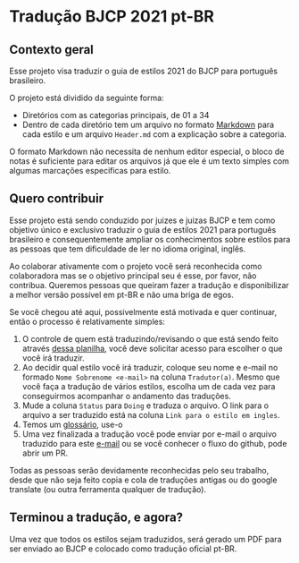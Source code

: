 # Tradução BJCP 2021 pt-BR

## Contexto geral

Esse projeto visa traduzir o guia de estilos 2021 do BJCP para português brasileiro.

O projeto está dividido da seguinte forma:

- Diretórios com as categorias principais, de 01 a 34
- Dentro de cada diretório tem um arquivo no formato [Markdown](https://en.wikipedia.org/wiki/Markdown) para cada estilo e um arquivo `Header.md` com a explicação sobre a categoria.

O formato Markdown não necessita de nenhum editor especial, o bloco de notas é suficiente para editar os arquivos já que ele é um texto simples com algumas marcações especificas para estilo.

## Quero contribuir

Esse projeto está sendo conduzido por juizes e juizas BJCP e tem como objetivo único e exclusivo traduzir o guia de estilos 2021 para português brasileiro e consequentemente ampliar os conhecimentos sobre estilos para as pessoas que tem dificuldade de ler no idioma original, inglês.

Ao colaborar ativamente com o projeto você será reconhecida como colaboradora mas se o objetivo principal seu é esse, por favor, não contribua. Queremos pessoas que queiram fazer a tradução e disponibilizar a melhor versão possível em pt-BR e não uma briga de egos.

Se você chegou até aqui, possivelmente está motivada e quer continuar, então o processo é relativamente simples:

1. O controle de quem está traduzindo/revisando o que está sendo feito através [dessa planilha](https://docs.google.com/spreadsheets/d/1PE-vYBrZh699wnyf8pP0WYqhbPUbObogO1ccPHKFltc), você deve solicitar acesso para escolher o que você irá traduzir.
2. Ao decidir qual estilo você irá traduzir, coloque seu nome e e-mail no formado `Nome Sobrenome <e-mail>` na coluna `Tradutor(a)`. Mesmo que você faça a tradução de vários estilos, escolha um de cada vez para conseguirmos acompanhar o andamento das traduções.
3. Mude a coluna `Status` para `Doing` e traduza o arquivo. O link para o arquivo a ser traduzido está na coluna `Link para o estilo em ingles`.
4. Temos um [glossário](https://docs.google.com/spreadsheets/d/1wagBbrPSfvY2Lg19QLfTpjzQmO07XdVm/edit?usp=sharing&ouid=109578584262233448547&rtpof=true&sd=true), use-o
5. Uma vez finalizada a tradução você pode enviar por e-mail o arquivo traduzido para este [e-mail](mailto:hboaventura@gmail.com) ou se você conhecer o fluxo do github, pode abrir um PR.

Todas as pessoas serão devidamente reconhecidas pelo seu trabalho, desde que não seja feito copia e cola de traduções antigas ou do google translate (ou outra ferramenta qualquer de tradução).

## Terminou a tradução, e agora?

Uma vez que todos os estilos sejam traduzidos, será gerado um PDF para ser enviado ao BJCP e colocado como tradução oficial pt-BR.
